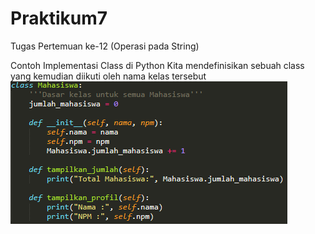 # Praktikum7
Tugas Pertemuan ke-12 (Operasi pada String)

Contoh Implementasi Class di Python
Kita mendefinisikan sebuah class yang kemudian diikuti oleh nama kelas tersebut
![](/class.PNG)
